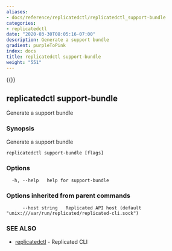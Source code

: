 ```yaml
---
aliases:
- docs/reference/replicatedctl/replicatedctl_support-bundle
categories:
- replicatedctl
date: "2020-03-30T08:05:16-07:00"
description: Generate a support bundle
gradient: purpleToPink
index: docs
title: replicatedctl support-bundle
weight: "551"
---
```


{{<legacynotice>}}

## replicatedctl support-bundle

Generate a support bundle

### Synopsis

Generate a support bundle

```
replicatedctl support-bundle [flags]
```

### Options

```
  -h, --help   help for support-bundle
```

### Options inherited from parent commands

```
      --host string   Replicated API host (default "unix:///var/run/replicated/replicated-cli.sock")
```

### SEE ALSO

* [replicatedctl](/api/replicatedctl/)	 - Replicated CLI

